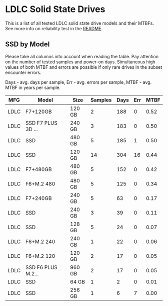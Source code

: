 LDLC Solid State Drives
=======================

This is a list of all tested LDLC solid state drive models and their MTBFs. See
more info on reliability test in the [README](https://github.com/linuxhw/SMART).

SSD by Model
------------

Please take all columns into account when reading the table. Pay attention on the
number of tested samples and power-on days. Simultaneous high values of both MTBF
and errors are possible if only rare drives in the subset encounter errors.

Days - avg. days per sample,
Err  - avg. errors per sample,
MTBF - avg. MTBF in years per sample.

| MFG       | Model              | Size   | Samples | Days  | Err   | MTBF |
|-----------|--------------------|--------|---------|-------|-------|------|
| LDLC      | F7+120GB           | 120 GB | 2       | 188   | 0     | 0.52   |
| LDLC      | SSD F7 PLUS 3D ... | 240 GB | 3       | 183   | 0     | 0.50   |
| LDLC      | SSD                | 480 GB | 5       | 185   | 1     | 0.50   |
| LDLC      | SSD                | 120 GB | 14      | 304   | 16    | 0.44   |
| LDLC      | F7+480GB           | 480 GB | 5       | 152   | 0     | 0.42   |
| LDLC      | F6+M.2 480         | 480 GB | 5       | 125   | 0     | 0.34   |
| LDLC      | F7+240GB           | 240 GB | 5       | 63    | 0     | 0.17   |
| LDLC      | SSD                | 240 GB | 3       | 39    | 0     | 0.11   |
| LDLC      | SSD                | 128 GB | 5       | 24    | 0     | 0.07   |
| LDLC      | F6+M.2 240         | 240 GB | 1       | 22    | 0     | 0.06   |
| LDLC      | F6+M.2 120         | 120 GB | 2       | 17    | 0     | 0.05   |
| LDLC      | SSD F6 PLUS M.2... | 960 GB | 2       | 17    | 0     | 0.05   |
| LDLC      | SSD                | 64 GB  | 1       | 2     | 0     | 0.01   |
| LDLC      | SSD                | 256 GB | 1       | 6     | 7     | 0.00   |
